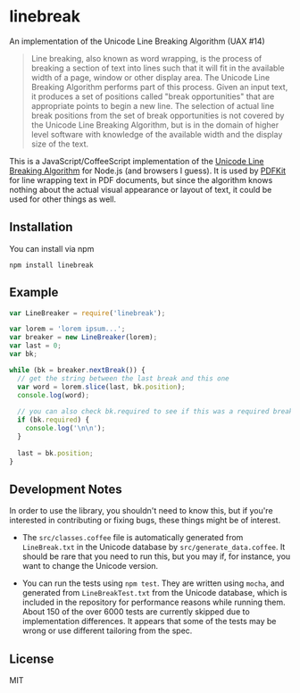 # linebreak
An implementation of the Unicode Line Breaking Algorithm (UAX #14)

> Line breaking, also known as word wrapping, is the process of breaking a section of text into lines such that it will fit in the
> available width of a page, window or other display area. The Unicode Line Breaking Algorithm performs part of this process. 
> Given an input text, it produces a set of positions called "break opportunities" that are appropriate points to begin a new line. 
> The selection of actual line break positions from the set of break opportunities is not covered by the Unicode Line Breaking Algorithm, 
> but is in the domain of higher level software with knowledge of the available width and the display size of the text.

This is a JavaScript/CoffeeScript implementation of the 
[Unicode Line Breaking Algorithm](http://www.unicode.org/reports/tr14/#SampleCode) for Node.js 
(and browsers I guess).  It is used by [PDFKit](http://github.com/devongovett/pdfkit/) for 
line wrapping text in PDF documents, but since the algorithm knows nothing about the actual
visual appearance or layout of text, it could be used for other things as well.

## Installation

You can install via npm

    npm install linebreak

## Example

```javascript
var LineBreaker = require('linebreak');

var lorem = 'lorem ipsum...';
var breaker = new LineBreaker(lorem);
var last = 0;
var bk;

while (bk = breaker.nextBreak()) {
  // get the string between the last break and this one
  var word = lorem.slice(last, bk.position);
  console.log(word);
  
  // you can also check bk.required to see if this was a required break...
  if (bk.required) {
    console.log('\n\n');
  }
  
  last = bk.position;
}
```

## Development Notes

In order to use the library, you shouldn't need to know this, but if you're interested in
contributing or fixing bugs, these things might be of interest.

* The `src/classes.coffee` file is automatically generated from `LineBreak.txt` in the Unicode 
  database by `src/generate_data.coffee`. It should be rare that you need to run this, but
  you may if, for instance, you want to change the Unicode version.
  
* You can run the tests using `npm test`. They are written using `mocha`, and generated from
  `LineBreakTest.txt` from the Unicode database, which is included in the repository for performance
  reasons while running them. About 150 of the over 6000 tests are currently skipped due to
  implementation differences. It appears that some of the tests may be wrong or use different
  tailoring from the spec.

## License

MIT
